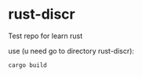 # rust-discr
Test repo for learn rust

use (u need go to directory rust-discr): 
```
cargo build
```
